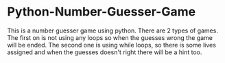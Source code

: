 # Python-Number-Guesser-Game
This is a number guesser game using python.
There are 2 types of games.
The first on is not using any loops so when the guesses wrong the game will be ended.
The second one is using while loops, so there is some lives assigned and when the guesses doesn't right there will be a hint too.
